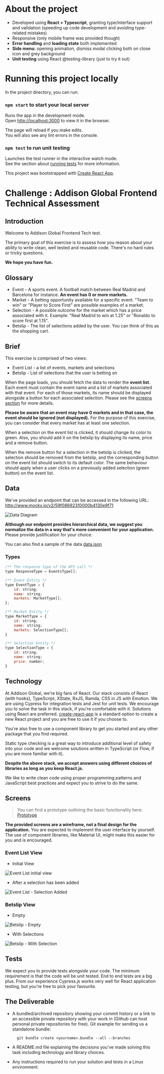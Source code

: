  # About the project
* Developed using **React + Typescript**, granting type/interface support and validation (speeding up code development and avoiding type-related mistakes)
* Responsive (only mobile frame was provided though)
* **Error handling** and **loading state** both implemented
* **Side menu**: opening animation, dismiss modal clicking both on close icon and grey background
* **Unit testing** using React @testing-library (just to try it out)
# Running this project locally

In the project directory, you can run:
### `npm start` to start your local server

Runs the app in the development mode.\
Open [http://localhost:3000](http://localhost:3000) to view it in the browser.

The page will reload if you make edits.\
You will also see any lint errors in the console.

### `npm test` to run unit testing

Launches the test runner in the interactive watch mode.\
See the section about [running tests](https://facebook.github.io/create-react-app/docs/running-tests) for more information.

This project was bootstrapped with [Create React App](https://github.com/facebook/create-react-app).

# Challenge : Addison Global Frontend Technical Assessment

## Introduction

Welcome to Addison Global Frontend Tech test.

The primary goal of this exercise is to assess how you reason about your ability to write clean, well tested and reusable code. There's no hard rules or tricky questions.

**We hope you have fun.**

## Glossary
* Event - A sports event. A football match between Real Madrid and Barcelona for instance. **An event has 0 or more markets.**
* Market - A betting opportunity available for a specific event. "Team to win" or "Player to Score First" are possible examples of a market.
* Selection - A possible outcome for the market which has a price associated with it. Example: "Real Madrid to win at 1.25" or "Ronaldo to score first at 1.15".
* Betslip - The list of selections added by the user. You can think of this as the shopping cart.

## Brief
This exercise is comprised of two views:
* Event List - a list of events, markets and selections
* Betslip - List of selections that the user is betting on

When the page loads, you should fetch the data to render the **event list**. Each event must contain the event name and a list of markets associated with that event. For each of those markets, its name should be displayed alongside a button for each associated selection. Please see the [screens section](#screens) for more details.

**Please be aware that an event may have 0 markets and in that case, the event should be ignored (not displayed).** For the purpose of this exercise, you can consider that every market has at least one selection.

When a selection on the event list is clicked, it should change its color to green. Also, you should add it on the betslip by displaying its name, price and a remove button.

When the remove button for a selection in the betslip is clicked, the selection should be removed from the betslip, and the corresponding button on the event list should switch to its default color. The same behaviour should apply when a user clicks on a previously added selection (green button) on the event list.

## Data

We've provided an endpoint that can be accessed in the following URL:
<a href="http://www.mocky.io/v2/59f08692310000b4130e9f71" target="_blank">http://www.mocky.io/v2/59f08692310000b4130e9f71</a>

![Data Diagram](img/data-structure.png "Data Diagram")

**Although our endpoint provides hierarchical data, we suggest you normalize the data in a way that's more convenient for your application.** Please provide justification for your choice.

You can also find a sample of the data [data.json](data.json)

### Types

```js
/** The response type of the API call */
type ResponseType = EventsType[];

/** Event Entity */
type EventType = {
    id: string;
    name: string;
    markets: MarketType[];
};

/** Market Entity */
type MarketType = {
    id: string;
    name: string;
    markets: SelectionType[];
}

/** Selection Entity */
type SelectionType = {
    id: string;
    name: string;
    price: number;
}
```

## Technology

At Addison Global, we're big fans of React. Our stack consists of React (with hooks), TypeScript, XState, RxJS, Ramda, CSS in JS with Emotion. We are using Cypress for integration tests and Jest for unit tests. We encourage you to solve the task in this stack, if you're comfortable with it. Solutions using React are preferred. <a href="https://github.com/facebookincubator/create-react-app" target="_blank">create-react-app</a> is a standard option to create a new React project and you are free to use it if you choose to.

You're also free to use a component library to get you started and any other package that you find required.

Static type checking is a great way to introduce additional level of safety into your code and we welcome solutions written in TypeScript (or Flow, if you are more familiar with it).

**Despite the above stack, we accept answers using different choices of libraries as long as you keep React.js.**

We like to write clean code using proper programming patterns and JavaScript best practices and expect you to strive to do the same.

## Screens
> You can find a prototype outlining the basic functionality here:
<a href="https://marvelapp.com/2c4f5ia/screen/33947906" target="_blank">Prototype</a>

**The provided screens are a wireframe, not a final design for the application.** You are expected to implement the user interface by yourself. The use of component libraries, like Material UI, might make this easier for you and is encouraged.

### Event List View

* Initial View

![Event List initial view](img/event-list.png "Event List")

* After a selection has been added

![Event List - Selection Added](img/event-list-selection-added.png "Event List - Selection Added")

### Betslip View

* Empty

![Betslip - Empty](img/empty-betslip.png "Betslip - Empty")

* With Selections

![Betslip - With Selection](img/betslip-with-selection.png "Betslip - With Selection")

## Tests

We expect you to provide tests alongside your code. The minimum requirement is that the code will be unit tested. End to end tests are a big plus. From our experience Cypress.js works very well for React application testing, but you're free to pick your favourite.

## The Deliverable

* A bundled/archived repository showing your commit history or a link to an accessible private repository with your work in (Github can host personal private repositories for free). Git example for sending us a standalone bundle:

        git bundle create <yourname>.bundle --all --branches

* A README.md file explaining the decisions you've made solving this task including technology and library choices.
* Any instructions required to run your solution and tests in a Linux environment.